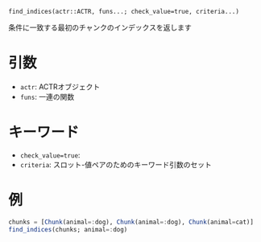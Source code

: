 ```
find_indices(actr::ACTR, funs...; check_value=true, criteria...)
```

条件に一致する最初のチャンクのインデックスを返します

# 引数

  * `actr`: ACTRオブジェクト
  * `funs`: 一連の関数

# キーワード

  * `check_value=true`:
  * `criteria`: スロット-値ペアのためのキーワード引数のセット

# 例

```julia
chunks = [Chunk(animal=:dog), Chunk(animal=:dog), Chunk(animal=cat)]
find_indices(chunks; animal=:dog)
```
